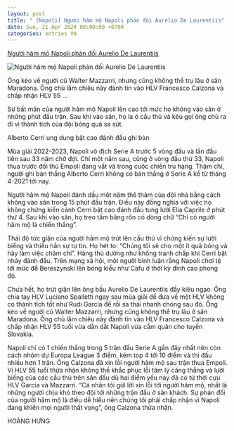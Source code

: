 ```yaml
---
layout: post
title: " [Napoli] Người hâm mộ Napoli phản đối Aurelio De Laurentiis"
date: Sun, 21 Apr 2024 00:00:00 +0700
categories: entries VN
---
```

[Người hâm mộ Napoli phản đối Aurelio De Laurentiis](https://thethao.sggp.org.vn/nguoi-ham-mo-napoli-phan-doi-aurelio-de-laurentiis-post736367.html)

![Người hâm mộ Napoli phản đối Aurelio De Laurentiis](https://image.sggp.org.vn/1200x630/Uploaded/2024/evofzyresfj/2024_04_21/1-alberto-cerri-danh-dau-tung-luoi-napoli-o-phut-thu-4-tran-dau-8440.jpg.webp)

Ông kéo về người cũ Walter Mazzarri, nhưng cũng không thể trụ lâu ở sân Maradona. Ông chủ lắm chiêu này đành tin vào HLV Francesco Calzona và chấp nhận HLV 55 ...

Sự bất mãn của người hâm mộ Napoli lên cao tới mức họ không vào sân ở những phút đầu trận. Sau khi vào sân, họ la ó cầu thủ và kêu gọi ông chủ ra đi vì thành tích của đội bóng quá sa sút.

Alberto Cerri ung dung bật cao đánh đầu ghi bàn

Mùa giải 2022-2023, Napoli vô địch Serie A trước 5 vòng đấu và lần đầu tiên sau 33 năm chờ đợi. Chỉ một năm sau, cũng ở vòng đấu thứ 33, Napoli thua trước đối thủ Empoli đang vất vả trong cuộc chiến trụ hạng. Thậm chí, người ghi bàn thắng Alberto Cerri không có bàn thắng ở Serie A kể từ tháng 4-2021 tới nay.

Người hâm mộ Napoli đánh dấu một năm thê thảm của đội nhà bằng cách không vào sân trong 15 phút đầu trận. Điều này đồng nghĩa với việc họ không chứng kiến cảnh Cerri bật cao đánh đầu tung lưới Elia Caprile ở phút thứ 4. Sau khi vào sân, họ treo tấm băng rôn có dòng chữ “Chỉ có người hâm mộ là chiến thắng”.

Thái độ tức giận của người hâm mộ trút lên cầu thủ vì chứng kiến sự lười biếng và thiếu hẳn sự tự tin. Họ hét to: “Chúng tôi sẽ cho một ít quả bóng và hãy làm việc chăm chỉ”. Hàng thủ dường như không tranh chấp khi Cerri bật nhảy đánh đầu. Trên mạng xã hội, một người bình luận rằng Napoli chơi tệ tới mức để Bereszynski lên bóng kiểu như Cafu ở thời kỳ đỉnh cao phong độ.

Chưa hết, họ trút giận lên ông bầu Aurelio De Laurentiis đầy kiêu ngạo. Ông chia tay HLV Luciano Spalletti ngay sau mùa giải để đưa về một HLV không có thành tích tốt như Rudi Garcia để rồi sa thải nhanh chóng sau đó. Ông kéo về người cũ Walter Mazzarri, nhưng cũng không thể trụ lâu ở sân Maradona. Ông chủ lắm chiêu này đành tin vào HLV Francesco Calzona và chấp nhận HLV 55 tuổi vừa dẫn dắt Napoli vừa cầm quân cho tuyển Slovakia.

Napoli chỉ có 1 chiến thắng trong 5 trận đấu Serie A gần đây nhất nên còn cách nhóm dự Europa League 3 điểm, kém top 4 tới 10 điểm và thi đấu nhiều hơn 1 trận. Ông Calzona đã xin lỗi người hâm mộ sau trận thua Empoli. Vị HLV 55 tuổi thừa nhận không thể khắc phục lỗi tâm lý căng thẳng và lười biếng của các cầu thủ trên sân đấu dù hai điểm yếu này đã có từ thời cựu HLV Garcia và Mazzarri. “Cá nhân tôi gửi lời xin lỗi tới người hâm mộ, nhất là những người chịu khó theo đội tới những trận đấu ở sân khách. Sự phản đối của người hâm mộ là điều dễ hiểu nên chúng tôi phải chấp nhận vì Napoli đang khiến mọi người thất vọng”, ông Calzona thừa nhận.

HOÀNG HƯNG

